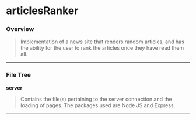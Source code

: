 # articlesRanker

### Overview

> Implementation of a news site that renders random articles, and has the ability for the user to rank the articles once they have read them all.

<hr>

### File Tree

<b> server </b>
> Contains the file(s) pertaining to the server connection and the loading of pages. The packages used are Node JS and Express.

<hr>
